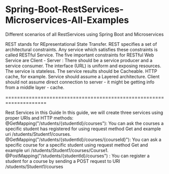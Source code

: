 # Spring-Boot-RestServices-Microservices-All-Examples
Different scenarios of all RestServices using Spring Boot and Microservices


REST stands for REpresentational State Transfer. REST specifies a set of architectural constraints. Any service which satisfies these constraints is called RESTful Service.
The five important constraints for RESTful Web Service are
Client - Server : There should be a service producer and a service consumer.
The interface (URL) is uniform and exposing resources.
The service is stateless.
The service results should be Cacheable. HTTP cache, for example.
Service should assume a Layered architecture. Client should not assume direct connection to server - it might be getting info from a middle layer - cache.

====================================================================

Rest Services in this Guide
In this guide, we will create three services using proper URIs and HTTP methods:
@GetMapping("/students/{studentId}/courses"): You can ask the courses a specific student has registered for using request method Get and example uri /students/Student1/courses.
@GetMapping("/students/{studentId}/courses/{courseId}"): You can ask a specific course for a specific student using request method Get and example uri /students/Student1/courses/Course1.
@PostMapping("/students/{studentId}/courses") : You can register a student for a course by sending a POST request to URI /students/Student1/courses
